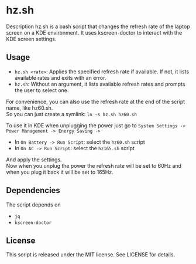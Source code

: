 # hz.sh
Description
hz.sh is a bash script that changes the refresh rate of the laptop screen on a KDE environment. It uses kscreen-doctor to interact with the KDE screen settings.

## Usage
* `hz.sh <rate>`: Applies the specified refresh rate if available. If not, it lists available rates and exits with an error.
* `hz.sh`: Without an argument, it lists available refresh rates and prompts the user to select one.

For convenience, you can also use the refresh rate at the end of the script name, like hz60.sh.  
So you can just create a symlink: `ln -s hz.sh hz60.sh` 

To use it in KDE when unplugging the power just go to 
`System Settings -> Power Management -> Energy Saving ->`
* In `On Battery -> Run Script`: select the `hz60.sh` script
* In `On AC -> Run Script`: select the `hz165.sh` script

And apply the settings.  
Now when you unplug the power the refresh rate will be set to 60Hz and when you plug it back it will be set to 165Hz.

## Dependencies
The script depends on
* `jq`
* `kscreen-doctor`

## License
This script is released under the MIT license. See LICENSE for details.